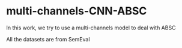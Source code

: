 # multi-channels-CNN-ABSC

In this work, we try to use a multi-channels model to deal with ABSC

All the datasets are from SemEval
